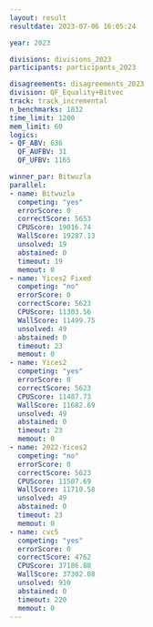 ```yaml
---
layout: result
resultdate: 2023-07-06 16:05:24

year: 2023

divisions: divisions_2023
participants: participants_2023

disagreements: disagreements_2023
division: QF_Equality+Bitvec
track: track_incremental
n_benchmarks: 1832
time_limit: 1200
mem_limit: 60
logics:
- QF_ABV: 636
  QF_AUFBV: 31
  QF_UFBV: 1165

winner_par: Bitwuzla
parallel:
- name: Bitwuzla
  competing: "yes"
  errorScore: 0
  correctScore: 5653
  CPUScore: 19016.74
  WallScore: 19287.13
  unsolved: 19
  abstained: 0
  timeout: 19
  memout: 0
- name: Yices2 Fixed
  competing: "no"
  errorScore: 0
  correctScore: 5623
  CPUScore: 11303.56
  WallScore: 11499.75
  unsolved: 49
  abstained: 0
  timeout: 23
  memout: 0
- name: Yices2
  competing: "yes"
  errorScore: 0
  correctScore: 5623
  CPUScore: 11487.73
  WallScore: 11682.69
  unsolved: 49
  abstained: 0
  timeout: 23
  memout: 0
- name: 2022-Yices2
  competing: "no"
  errorScore: 0
  correctScore: 5623
  CPUScore: 11507.69
  WallScore: 11710.58
  unsolved: 49
  abstained: 0
  timeout: 23
  memout: 0
- name: cvc5
  competing: "yes"
  errorScore: 0
  correctScore: 4762
  CPUScore: 37186.88
  WallScore: 37302.08
  unsolved: 910
  abstained: 0
  timeout: 220
  memout: 0
---
```

